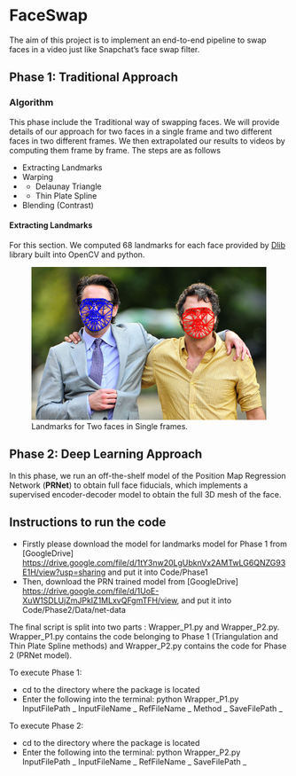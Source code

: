 # FaceSwap
The aim of this project is to implement an end-to-end pipeline to swap faces in a video just like Snapchat’s face swap filter.
## Phase 1: Traditional Approach 
### Algorithm
This phase include the Traditional way of swapping faces.
We will provide details of our approach for two faces in a
single frame and two different faces in two different frames.
We then extrapolated our results to videos by computing them
frame by frame. The steps are as follows

- Extracting Landmarks 
- Warping 
- - Delaunay Triangle 
- - Thin Plate Spline 
- Blending (Contrast)

#### Extracting Landmarks 
For this section. We computed 68 landmarks for each face
provided by [Dlib](https://pyimagesearch.com/2017/04/03/facial-landmarks-dlib-opencv-python/) library built into OpenCV and python. 

<figure>
  <img src="https://github.com/nvnmangla/FaceSwap/blob/master/Images/face.png" alt="Landamakrs- single frame"/>

  <figcaption align='centre'>Landmarks for Two faces in Single frames.</figcaption>
</figure>
<!-- 
![Landmarks single frame](https://github.com/nvnmangla/FaceSwap/blob/master/Images/face.png)*Landmark single frame*
 -->


<!-- The first step in the traditional approach is to find facial landmarks (important points on the face) so that we have one-to-one correspondence between the facial landmarks. For detecting facial landmarks we’ll use dlib library built into OpenCV and python. We then warp the faces using the **Triangulation** and the **Thin Plate Spline (TPS)** methods. -->

## Phase 2: Deep Learning Approach
In this phase, we run an off-the-shelf model of the Position Map Regression Network (**PRNet**) to obtain full face fiducials, which implements a supervised encoder-decoder model to obtain the full 3D mesh of the face.

## Instructions to run the code
- Firstly please download the model for landmarks model for Phase 1 from [GoogleDrive] https://drive.google.com/file/d/1tY3nw20LgUbknVx2AMTwLG6QNZG93E1H/view?usp=sharing and put it into Code/Phase1
- Then, download the PRN trained model from [GoogleDrive] https://drive.google.com/file/d/1UoE-XuW1SDLUjZmJPkIZ1MLxvQFgmTFH/view, and put it into Code/Phase2/Data/net-data

The final script is split into two parts : Wrapper_P1.py and Wrapper_P2.py.
Wrapper_P1.py contains the code belonging to Phase 1 (Triangulation and Thin Plate Spline methods) and Wrapper_P2.py contains the code for Phase 2 (PRNet model).

To execute Phase 1:
* cd to the directory where the package is located 
* Enter the following into the terminal: python Wrapper_P1.py InputFilePath _ InputFileName _ RefFileName _ Method _ SaveFilePath _

To execute Phase 2:
* cd to the directory where the package is located 
* Enter the following into the terminal: python Wrapper_P2.py InputFilePath _ InputFileName _ RefFileName _ SaveFilePath _
